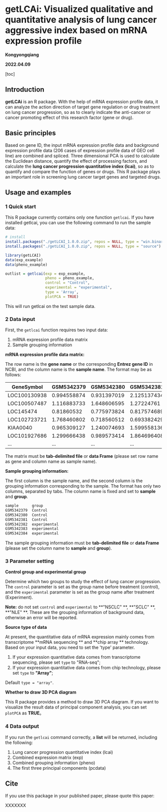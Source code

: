 # getLCAi: Visualized qualitative and quantitative analysis of lung cancer aggressive index based on mRNA expression profile

**Kongyongqiang**

**2022.04.09**

[toc]

<div style="page-break-after: always;"></div>

## Introduction

**getLCAi** is an R package. With the help of mRNA expression profile data, it can analyze the action direction of target gene regulation or drug treatment on lung cancer progression, so as to clearly indicate the anti-cancer or cancer promoting effect of this research factor (gene or drug).



## Basic principles

Based on gene ID, the input mRNA expression profile data and background expression profile data (206 cases of expression profile data of GEO cell line) are combined and spliced. Three dimensional PCA is used to calculate the Euclidean distance, quantify the effect of processing factors, and calculate the **lung cancer progression quantitative index (lcai)**, so as to quantify and compare the function of genes or drugs. This R package plays an important role in screening lung cancer target genes and targeted drugs.



## Usage and examples

### 1 Quick start

This R package currently contains only one function `getlcai`. If you have installed getlcai, you can use the following command to run the sample data:

```R
# install
install.packages("./getLCAI_1.0.0.zip", repos = NULL, type = "win.binary")  # Windows
install.packages("./getLCAI_1.0.0.zip", repos = NULL, type = "source")      # Linux

library(getLCAI)
data(exp_example)
data(pheno_example)

outlist = getlcai(exp = exp_example,
                  pheno = pheno_example,
                  control = "Control",
                  experimental = "experimental",
                  type = 'Array',
                  plotPCA = TRUE)

```

This will run getlcai on the test sample data.



### 2 Data input

First, the `getlcai` function requires two input data:

1. mRNA expression profile data matrix
2. Sample grouping information



**mRNA expression profile data matrix:** 

The row name is the **gene name** or the corresponding **Entrez gene ID** in NCBI, and the column name is the **sample name**. The format may be as follows:

| GeneSymbol   | GSM5342379  | GSM5342380  | GSM5342381  | GSM5342382  | GSM5342383  | ...  |
| ------------ | ----------- | ----------- | ----------- | ----------- | ----------- | ---- |
| LOC100130938 | 0.994558874 | 0.931397019 | 2.125137434 | 1.767203536 | 0.941941061 | ...  |
| LOC100507487 | 1.116883733 | 1.648606595 | 1.27224761  | 1.081941137 | 1.478542392 | ...  |
| LOC145474    | 0.81860532  | 0.775973824 | 0.817574689 | 0.796898111 | 0.924279372 | ...  |
| LOC102723721 | 1.768460802 | 0.718560512 | 0.693382429 | 0.695313642 | 2.204265267 | ...  |
| KIAA0040     | 0.965309127 | 1.240074693 | 1.599558136 | 1.809424488 | 2.959996653 | ...  |
| LOC101927686 | 1.299666438 | 0.989573414 | 1.864696408 | 1.562472787 | 2.188632799 | ...  |
| ...          | ...         | ...         | ...         | ...         | ...         | ...  |

The matrix must be **tab-delimited file** or **data Frame** (please set row name as gene and column name as sample name).



**Sample grouping information:**

The first column is the sample name, and the second column is the grouping information corresponding to the sample. The format has only two columns, separated by tabs. The column name is fixed and set to **sample** and **group**.

```R
sample		group
GSM5342379	Control
GSM5342380	Control
GSM5342381	Control
GSM5342382	experimental
GSM5342383	experimental
GSM5342384	experimental

```

The sample grouping information must be **tab-delimited file** or **data Frame** (please set the column name to **sample** and **group**).



### 3 Parameter setting

**Control group and experimental group**

Determine which two groups to study the effect of lung cancer progression. The `control` parameter is set as the group name before treatment (control), and the `experimental` parameter is set as the group name after treatment (Experiment).

**Note:** do not set `control` and `experimental` to **"NSCLC" **, **"SCLC" **, **"NLE" **. These are the grouping information of background data, otherwise an error will be reported.



**Source type of data**

At present, the quantitative data of mRNA expression mainly comes from transcriptome **mRNA sequencing ** and **chip array ** technology. Based on your input data, you need to set the 'type' parameter.

1. If your expression quantitative data comes from transcriptome sequencing, please set `type` to "RNA-seq";
2. If your expression quantitative data comes from chip technology, please set `type` to **"Array"**;

Default ` type = "array" `.



**Whether to draw 3D PCA diagram**

This R package provides a method to draw 3D PCA diagram. If you want to visualize the result data of principal component analysis, you can set `plotPCA` as **TRUE**。



### 4 Data output

If you run the `getlcai` command correctly, a **list** will be returned, including the following:

1.  Lung cancer progression quantitative index (lcai)
2. Combined expression matrix (exp)
3. Combined grouping information (pheno)
4. The first three principal components (pcdata)



## Cite

If you use this package in your published paper, please quote this paper:

XXXXXXX
